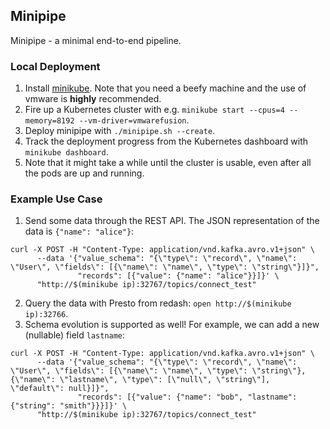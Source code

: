 ## Minipipe
Minipipe - a minimal end-to-end pipeline.

### Local Deployment
1. Install [minikube](https://github.com/kubernetes/minikube). Note that you need a beefy machine and the use of vmware is **highly** recommended.
2. Fire up a Kubernetes cluster with e.g. `minikube start --cpus=4 --memory=8192 --vm-driver=vmwarefusion`.
3. Deploy minipipe with `./minipipe.sh --create`.
4. Track the deployment progress from the Kubernetes dashboard with `minikube dashboard`.
5. Note that it might take a while until the cluster is usable, even after all the pods are up and running.


### Example Use Case
1. Send some data through the REST API. The JSON representation of the data is `{"name": "alice"}`:
```
curl -X POST -H "Content-Type: application/vnd.kafka.avro.v1+json" \
      --data '{"value_schema": "{\"type\": \"record\", \"name\": \"User\", \"fields\": [{\"name\": \"name\", \"type\": \"string\"}]}", 
               "records": [{"value": {"name": "alice"}}]}' \
      "http://$(minikube ip):32767/topics/connect_test"
```
2. Query the data with Presto from redash: `open http://$(minikube ip):32766`.
3. Schema evolution is supported as well! For example, we can add a new (nullable) field `lastname`:
```
curl -X POST -H "Content-Type: application/vnd.kafka.avro.v1+json" \
      --data '{"value_schema": "{\"type\": \"record\", \"name\": \"User\", \"fields\": [{\"name\": \"name\", \"type\": \"string\"}, {\"name\": \"lastname\", \"type\": [\"null\", \"string\"], \"default\": null}]}", 
               "records": [{"value": {"name": "bob", "lastname": {"string": "smith"}}}]}' \
      "http://$(minikube ip):32767/topics/connect_test"
```

